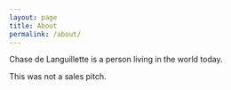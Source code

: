 ```yaml
---
layout: page
title: About
permalink: /about/
---
```


Chase de Languillette is a person living in the world today.

This was not a sales pitch.